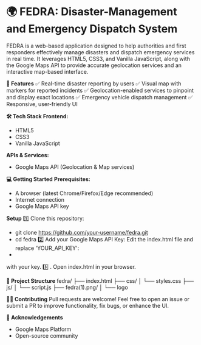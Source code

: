 # 🌍 FEDRA: Disaster-Management and Emergency Dispatch System

FEDRA is a web-based application designed to help authorities and first responders effectively manage disasters and dispatch emergency services in real time.
It leverages HTML5, CSS3, and Vanilla JavaScript, along with the Google Maps API to provide accurate geolocation services and an interactive map-based interface.

**🚀 Features**
  ✅ Real-time disaster reporting by users
  ✅ Visual map with markers for reported incidents
  ✅ Geolocation-enabled services to pinpoint and display exact locations
  ✅ Emergency vehicle dispatch management
  ✅ Responsive, user-friendly UI

**🛠️ Tech Stack**
**Frontend:**
  - HTML5
  - CSS3
  - Vanilla JavaScript

**APIs & Services:**
  - Google Maps API (Geolocation & Map services)

**💻 Getting Started**
**Prerequisites:**
  - A browser (latest Chrome/Firefox/Edge recommended)
  - Internet connection
  - Google Maps API key

**Setup**
1️⃣ Clone this repository:
  - git clone https://github.com/your-username/fedra.git
  - cd fedra
2️⃣ Add your Google Maps API Key:
Edit the index.html file and replace 'YOUR_API_KEY':
  - <script src="https://maps.googleapis.com/maps/api/js?key=YOUR_API_KEY"></script>
with your key.
3️⃣ . Open index.html in your browser.

**📂 Project Structure**
fedra/
├── index.html
├── css/
│   └── styles.css
├── js/
│   └── script.js
├── fedra(1).png/
│   └── logo

**🧑‍💻 Contributing**
Pull requests are welcome! Feel free to open an issue or submit a PR to improve functionality, fix bugs, or enhance the UI.

**🙏 Acknowledgements**
  - Google Maps Platform
  - Open-source community
